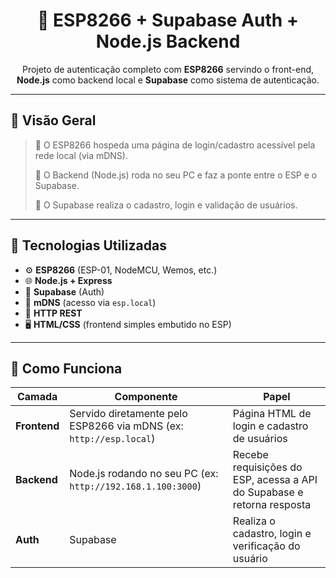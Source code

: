 <h1 align="center">🔐 ESP8266 + Supabase Auth + Node.js Backend</h1>

<p align="center">
  Projeto de autenticação completo com <strong>ESP8266</strong> servindo o front-end, 
  <strong>Node.js</strong> como backend local e <strong>Supabase</strong> como sistema de autenticação.
</p>

---

## 📸 Visão Geral

> 📡 O ESP8266 hospeda uma página de login/cadastro acessível pela rede local (via mDNS).
>
> 🧠 O Backend (Node.js) roda no seu PC e faz a ponte entre o ESP e o Supabase.
>
> 🔐 O Supabase realiza o cadastro, login e validação de usuários.

---

## 🧰 Tecnologias Utilizadas

- ⚙️ **ESP8266** (ESP-01, NodeMCU, Wemos, etc.)
- 🌐 **Node.js + Express**
- 🧾 **Supabase** (Auth)
- 📡 **mDNS** (acesso via `esp.local`)
- 🔄 **HTTP REST**
- 🖥️ **HTML/CSS** (frontend simples embutido no ESP)

---

## 🚀 Como Funciona

| Camada       | Componente                     | Papel                                                                 |
|--------------|--------------------------------|-----------------------------------------------------------------------|
| **Frontend** | Servido diretamente pelo ESP8266 via mDNS (ex: `http://esp.local`) | Página HTML de login e cadastro de usuários                           |
| **Backend**  | Node.js rodando no seu PC (ex: `http://192.168.1.100:3000`)        | Recebe requisições do ESP, acessa a API do Supabase e retorna resposta |
| **Auth**     | Supabase                                                            | Realiza o cadastro, login e verificação do usuário                     |
